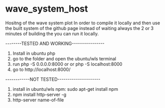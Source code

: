 # wave_system_host
Hositng of the wave system plot
In order to compile it locally and then use the built system of the github page
instead of waiting always the 2 or 3 minutes of building the you can run it locally.

--------TESTED AND WORKING----------------

1) Install in ubuntu php
2) go to the folder and open the ubuntu/wls terminal
3) run php -S 0.0.0.0:8000 or or php -S localhost:8000 
4) go to http://localhost:8000/

------------NOT TESTED---------------------

1) install in ubuntu/wls npm: sudo apt-get install npm
2) npm install http-server -g
3) http-server name-of-file
